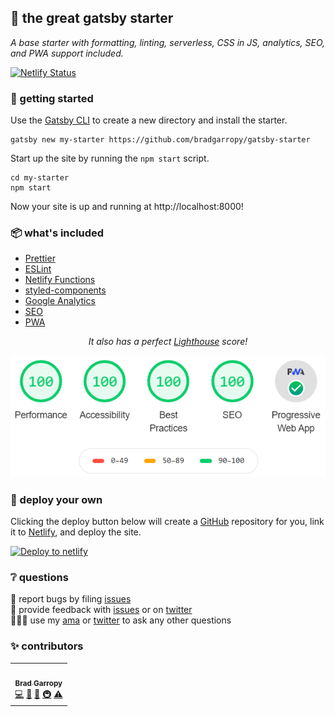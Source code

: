 ## 🥂 the great gatsby starter

_A base starter with formatting, linting, serverless, CSS in JS, analytics, SEO, and PWA support included._

[![Netlify Status][status-button]][deploys]

### 🔰 getting started

Use the [Gatsby CLI][gatsby-cli] to create a new directory and install the starter.

```shell
gatsby new my-starter https://github.com/bradgarropy/gatsby-starter
```

Start up the site by running the `npm start` script.

```shell
cd my-starter
npm start
```

Now your site is up and running at http://localhost:8000!

### 📦 what's included

-   [Prettier][prettier]
-   [ESLint][eslint]
-   [Netlify Functions][netlify-functions]
-   [styled-components][styled-components]
-   [Google Analytics][analytics]
-   [SEO][seo]
-   [PWA][pwa]

<div align="center">
    <p><em>It also has a perfect <a href="https://developers.google.com/web/tools/lighthouse">Lighthouse</a> score!</em></p>
    <img alt="Lighthouse Score" src="static/lighthouse.png"/>
</div>

### 🚀 deploy your own

Clicking the deploy button below will create a [GitHub][github] repository for you, link it to [Netlify][netlify], and deploy the site.

[![Deploy to netlify][deploy-button]][deploy]

### ❔ questions

🐛 report bugs by filing [issues][issues]  
📢 provide feedback with [issues][issues] or on [twitter][twitter]  
🙋🏼‍♂️ use my [ama][ama] or [twitter][twitter] to ask any other questions

### ✨ contributors

<!-- ALL-CONTRIBUTORS-LIST:START - Do not remove or modify this section -->
<!-- prettier-ignore-start -->
<!-- markdownlint-disable -->
<table>
  <tr>
    <td align="center"><a href="https://bradgarropy.com"><img src="https://avatars.githubusercontent.com/u/11336745?v=4?s=100" width="100px;" alt=""/><br /><sub><b>Brad Garropy</b></sub></a><br /><a href="https://github.com/bradgarropy/gatsby-starter/commits?author=bradgarropy" title="Code">💻</a> <a href="#design-bradgarropy" title="Design">🎨</a> <a href="https://github.com/bradgarropy/gatsby-starter/commits?author=bradgarropy" title="Documentation">📖</a> <a href="#infra-bradgarropy" title="Infrastructure (Hosting, Build-Tools, etc)">🚇</a> <a href="https://github.com/bradgarropy/gatsby-starter/commits?author=bradgarropy" title="Tests">⚠️</a></td>
  </tr>
</table>

<!-- markdownlint-restore -->
<!-- prettier-ignore-end -->

<!-- ALL-CONTRIBUTORS-LIST:END -->

[status-button]: https://api.netlify.com/api/v1/badges/2562ae85-75a6-4cb8-bd88-306aeeef816e/deploy-status
[deploys]: https://app.netlify.com/sites/the-great-gatsby-starter/deploys
[gatsby-cli]: https://www.npmjs.com/package/gatsby-cli
[prettier]: https://prettier.io
[eslint]: https://eslint.org
[netlify-functions]: https://www.netlify.com/products/functions
[styled-components]: https://styled-components.com
[analytics]: https://analytics.google.com
[seo]: https://www.npmjs.com/package/@bradgarropy/gatsby-plugin-seo
[pwa]: https://www.npmjs.com/package/gatsby-plugin-manifest
[github]: https://github.com
[netlify]: https://netlify.com
[deploy-button]: https://www.netlify.com/img/deploy/button.svg
[deploy]: https://app.netlify.com/start/deploy?repository=https://github.com/bradgarropy/gatsby-starter
[issues]: https://github.com/bradgarropy/gatsby-starter/issues
[twitter]: https://twitter.com/bradgarropy
[ama]: https://bradgarropy.com/ama
